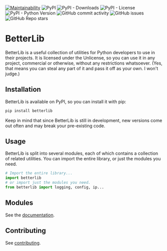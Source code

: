 [![Maintainability](https://api.codeclimate.com/v1/badges/6d8ce87804c8e91492ea/maintainability)](https://codeclimate.com/github/HENRYMARTIN5/betterlib/maintainability) ![PyPI](https://img.shields.io/pypi/v/betterlib) ![PyPI - Downloads](https://img.shields.io/pypi/dm/betterlib) ![PyPI - License](https://img.shields.io/pypi/l/betterlib) ![PyPI - Python Version](https://img.shields.io/pypi/pyversions/betterlib) ![GitHub commit activity](https://img.shields.io/github/commit-activity/w/HENRYMARTIN5/betterlib) ![GitHub issues](https://img.shields.io/github/issues-raw/HENRYMARTIN5/betterlib) ![GitHub Repo stars](https://img.shields.io/github/stars/HENRYMARTIN5/betterlib?style=social)

# BetterLib

BetterLib is a useful collection of utilities for Python developers to use in their projects. It is licensed under the Unlicense, so you can use it in any project, commercial or otherwise, without any restrictions whatsoever. (Yes, that means you can steal any part of it and pass it off as your own. I won't judge.)

## Installation

BetterLib is available on PyPI, so you can install it with pip:

```sh
pip install betterlib
```

Keep in mind that since BetterLib is still in development, new versions come out often and may break your pre-existing code.

## Usage

BetterLib is split into several modules, each of which contains a collection of related utilities. You can import the entire library, or just the modules you need.

```py
# Import the entire library...
import betterlib
# or import just the modules you need.
from betterlib import logging, config, ip...
```

## Modules

See the [documentation](https://henrymartin5.github.io/betterlib).

## Contributing

See [contributing](https://henrymartin5.github.io/betterlib/contribute).
